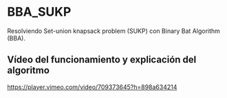 # BBA_SUKP
Resolviendo Set-union knapsack problem (SUKP) con Binary Bat Algorithm (BBA).

## Vídeo del funcionamiento y explicación del algoritmo
https://player.vimeo.com/video/709373645?h=898a634214
